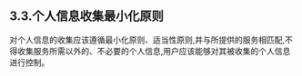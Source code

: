 ## 3.3.个人信息收集最小化原则

对个人信息的收集应该遵循最小化原则、适当性原则,并与所提供的服务相匹配,不得收集服务所需以外的、不必要的个人信息,用户应该能够对其被收集的个人信息进行控制。


